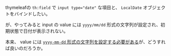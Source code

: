 thymeleafの `th:field` で `input type="date"` な項目と、 `LocalDate` オブジェクトをバインドしたい。

が、やってみると input の value には `yyyy/mm/dd` 形式の文字列が設定され、初期状態で日付が表示されない。

本来、 value には [`yyyy-mm-dd` 形式の文字列を設定する必要がある](https://developer.mozilla.org/ja/docs/Web/HTML/Element/input/date)が、どうすれば良いのだろうか。
